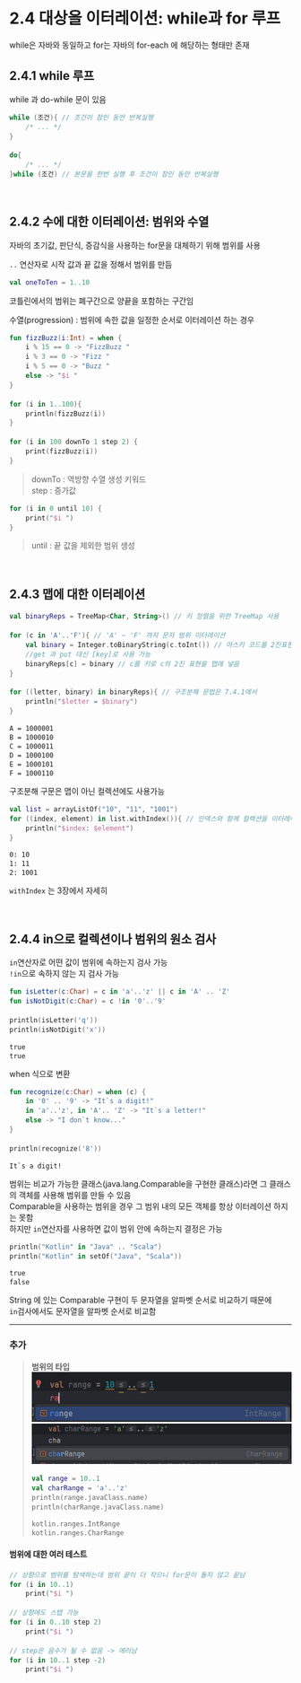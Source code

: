 ﻿# 2.4 대상을 이터레이션: while과 for 루프

while은 자바와 동일하고 for는 자바의 for-each 에 해당하는 형태만 존재

## 2.4.1 while 루프

while 과 do-while 문이 있음
```kotlin
while (조건){ // 조건이 참인 동안 반복실행
    /* ... */
}

do{
    /* ... */
}while (조건) // 본문을 한번 실행 후 조건이 참인 동안 반복실행
```

<br>

## 2.4.2 수에 대한 이터레이션: 범위와 수열

자바의 초기값, 판단식, 증감식을 사용하는 for문을 대체하기 위해 범위를 사용

``..`` 연산자로 시작 값과 끝 값을 정해서 범위를 만듬
```kt
val oneToTen = 1..10
```
코틀린에서의 범위는 폐구간으로 양끝을 포함하는 구간임

수열(progression) : 범위에 속한 값을 일정한 순서로 이터레이션 하는 경우

```kt
fun fizzBuzz(i:Int) = when {
    i % 15 == 0 -> "FizzBuzz "
    i % 3 == 0 -> "Fizz "
    i % 5 == 0 -> "Buzz "
    else -> "$i "
}

for (i in 1..100){
    println(fizzBuzz(i))
}

for (i in 100 downTo 1 step 2) {
    print(fizzBuzz(i))
}
```
> downTo : 역방향 수열 생성 키워드<br>
> step : 증가값

```kt
for (i in 0 until 10) {
    print("$i ")
}
```
> until : 끝 값을 제외한 범위 생성


<br>

## 2.4.3 맵에 대한 이터레이션
```kt
val binaryReps = TreeMap<Char, String>() // 키 정렬을 위한 TreeMap 사용

for (c in 'A'..'F'){ // 'A' ~ 'F' 까지 문자 범위 이터레이션
    val binary = Integer.toBinaryString(c.toInt()) // 아스키 코드를 2진표현으로 변경
    //get 과 put 대신 [key]로 사용 가능
    binaryReps[c] = binary // c를 키로 c의 2진 표현을 맵에 넣음
}

for ((letter, binary) in binaryReps){ // 구조분해 문법은 7.4.1에서
    println("$letter = $binary")
}
```
```
A = 1000001
B = 1000010
C = 1000011
D = 1000100
E = 1000101
F = 1000110
```

구조분해 구문은 맵이 아닌 컬렉션에도 사용가능
```kt
val list = arrayListOf("10", "11", "1001")
for ((index, element) in list.withIndex()){ // 인덱스와 함께 컬렉션을 이터레이션
    println("$index: $element")
}
```
```
0: 10
1: 11
2: 1001
```
``withIndex`` 는 3장에서 자세히

<br>

## 2.4.4 in으로 컬렉션이나 범위의 원소 검사
``in``연산자로 어떤 값이 범위에 속하는지 검사 가능<br>
``!in``으로 속하지 않는 지 검사 가능

```kt
fun isLetter(c:Char) = c in 'a'..'z' || c in 'A' .. 'Z'
fun isNotDigit(c:Char) = c !in '0'..'9'

println(isLetter('q'))
println(isNotDigit('x'))
```
```
true
true
```

when 식으로 변환
```kt
fun recognize(c:Char) = when (c) {
    in '0' .. '9' -> "It`s a digit!"
    in 'a'..'z', in 'A'.. 'Z' -> "It`s a letter!"
    else -> "I don`t know..."
}

println(recognize('8'))
```
```
It`s a digit!
```

범위는 비교가 가능한 클래스(java.lang.Comparable을 구현한 클래스)라면 그 클래스의 객체를 사용해 범위를 만들 수 있음<br>
Comparable을 사용하는 범위을 경우 그 범위 내의 모든 객체를 항상 이터레이션 하지는 못함<br>
하지만 ``in``연산자를 사용하면 값이 범위 안에 속하는지 결정은 가능
```kt
println("Kotlin" in "Java" .. "Scala")
println("Kotlin" in setOf("Java", "Scala"))
```
```
true
false
```
String 에 있는 Comparable 구현이 두 문자열을 알파벳 순서로 비교하기 때문에<br>
``in``검사에서도 문자열을 알파벳 순서로 비교함

---

### 추가

> **범위의 타입**<br>
> ![](img/range_type.png)<br>
> ![](img/range_type2.png)
> ```kt
> val range = 10..1
> val charRange = 'a'..'z'
> println(range.javaClass.name)
> println(charRange.javaClass.name)
> ```
> ```
> kotlin.ranges.IntRange
> kotlin.ranges.CharRange
> ```

#### 범위에 대한 여러 테스트
```kt
// 상향으로 범위를 탐색하는데 범위 끝이 더 작으니 for문이 돌지 않고 끝남
for (i in 10..1)
    print("$i ")

// 상향에도 스텝 가능
for (i in 0..10 step 2)
    print("$i ")

// step은 음수가 될 수 없음 -> 에러남
for (i in 10..1 step -2)
    print("$i ")
```